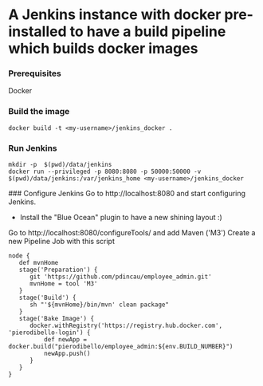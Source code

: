 # A Jenkins instance with docker pre-installed to have a build pipeline which builds docker images

### Prerequisites
Docker

### Build the image
```
docker build -t <my-username>/jenkins_docker .
```

### Run Jenkins
```
mkdir -p  $(pwd)/data/jenkins
docker run --privileged -p 8080:8080 -p 50000:50000 -v $(pwd)/data/jenkins:/var/jenkins_home <my-username>/jenkins_docker
```

### Configure Jenkins
Go to http://localhost:8080 and start configuring Jenkins.

* Install the "Blue Ocean" plugin to have a new shining layout :)

Go to http://localhost:8080/configureTools/ and add Maven ('M3')
Create a new Pipeline Job with this script

```
node {
   def mvnHome
   stage('Preparation') {
      git 'https://github.com/pdincau/employee_admin.git'
      mvnHome = tool 'M3'
   }
   stage('Build') {
      sh "'${mvnHome}/bin/mvn' clean package"
   }
   stage('Bake Image') {
      docker.withRegistry('https://registry.hub.docker.com', 'pierodibello-login') {
          def newApp = docker.build("pierodibello/employee_admin:${env.BUILD_NUMBER}")
          newApp.push()
      }
   }
}
```
